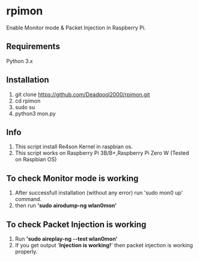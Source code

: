 # rpimon
Enable Monitor mode &amp; Packet Injection in Raspberry Pi.

## Requirements
Python 3.x

## Installation
1) git clone https://github.com/Deadpool2000/rpimon.git
2) cd rpimon
3) sudo su
4) python3 mon.py

## Info
1) This script install Re4son Kernel in raspbian os.
2) This script works on Raspberry Pi 3B/B+,Raspberry Pi Zero W (Tested on Raspbian OS)

## To check Monitor mode is working
1) After successfull installation (without any error) run 'sudo mon0 up' command.
2) then run **'sudo airodump-ng wlan0mon'**

## To check Packet Injection is working
1) Run **'sudo aireplay-ng --test wlan0mon'**
2) If you get output '**Injection is working!**' then packet injection is working properly.
